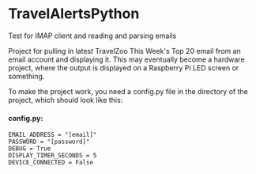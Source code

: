 # TravelAlertsPython
Test for IMAP client and reading and parsing emails

Project for pulling in latest TravelZoo This Week's Top 20 email from an email account and displaying it. This may eventually become a hardware project, where the output is displayed on a Raspberry Pi LED screen or something.

To make the project work, you need a config.py file in the directory of the project, which should look like this:

#### config.py:
```
EMAIL_ADDRESS = "[email]"
PASSWORD = "[password]"
DEBUG = True
DISPLAY_TIMER_SECONDS = 5
DEVICE_CONNECTED = False
```
